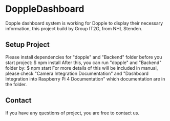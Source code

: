 # DoppleDashboard
Dopple dashboard system is working for Dopple to display their necessary information, this project build by Group IT2G, from NHL Stenden.
## Setup Project
Please install dependencies for "dopple" and "Backend" folder before you start project:
$ npm install
After this, you can run "dopple" and "Backend" folder by:
$ npm start
For more details of this will be included in manual, please check "Camera Integration Documentation" and "Dashboard Integration into Raspberry Pi 4 Documentation" which documentation are in the folder.
## Contact
If you have any questions of project, you are free to contact us.
